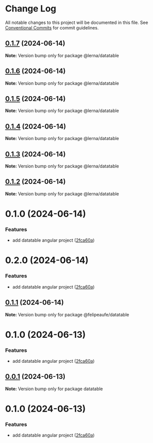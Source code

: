 # Change Log

All notable changes to this project will be documented in this file.
See [Conventional Commits](https://conventionalcommits.org) for commit guidelines.

## [0.1.7](https://github.com/felipeaufe/lerna/compare/@lerna/datatable@0.1.6...@lerna/datatable@0.1.7) (2024-06-14)

**Note:** Version bump only for package @lerna/datatable





## [0.1.6](https://github.com/felipeaufe/lerna/compare/@lerna/datatable@0.1.5...@lerna/datatable@0.1.6) (2024-06-14)

**Note:** Version bump only for package @lerna/datatable





## [0.1.5](https://github.com/felipeaufe/lerna/compare/@lerna/datatable@0.1.4...@lerna/datatable@0.1.5) (2024-06-14)

**Note:** Version bump only for package @lerna/datatable





## [0.1.4](https://github.com/felipeaufe/lerna/compare/@lerna/datatable@0.1.3...@lerna/datatable@0.1.4) (2024-06-14)

**Note:** Version bump only for package @lerna/datatable





## [0.1.3](https://github.com/felipeaufe/lerna/compare/@lerna/datatable@0.1.2...@lerna/datatable@0.1.3) (2024-06-14)

**Note:** Version bump only for package @lerna/datatable





## [0.1.2](https://github.com/felipeaufe/lerna/compare/@lerna/datatable@0.1.1...@lerna/datatable@0.1.2) (2024-06-14)

**Note:** Version bump only for package @lerna/datatable





# 0.1.0 (2024-06-14)


### Features

* add datatable angular project ([2fca60a](https://github.com/felipeaufe/lerna/commit/2fca60a6783c5604660963fa445860661f57df02))





# 0.2.0 (2024-06-14)


### Features

* add datatable angular project ([2fca60a](https://github.com/felipeaufe/lerna/commit/2fca60a6783c5604660963fa445860661f57df02))





## [0.1.1](https://github.com/felipeaufe/lerna/compare/@felipeaufe/datatable@0.1.0...@felipeaufe/datatable@0.1.1) (2024-06-14)

**Note:** Version bump only for package @felipeaufe/datatable





# 0.1.0 (2024-06-13)


### Features

* add datatable angular project ([2fca60a](https://github.com/felipeaufe/lerna/commit/2fca60a6783c5604660963fa445860661f57df02))





## [0.0.1](https://github.com/felipeaufe/lerna/compare/datatable@0.1.0...datatable@0.0.1) (2024-06-13)

**Note:** Version bump only for package datatable





# 0.1.0 (2024-06-13)


### Features

* add datatable angular project ([2fca60a](https://github.com/felipeaufe/lerna/commit/2fca60a6783c5604660963fa445860661f57df02))
